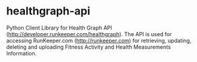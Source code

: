healthgraph-api
===============

Python Client Library for Health Graph API (http://developer.runkeeper.com/healthgraph). 
The API is used for accessing RunKeeper.com (http://runkeeper.com) for retrieving, 
updating, deleting and uploading Fitness Activity and Health Measurements Information.